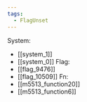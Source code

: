 ```yaml
---
tags:
  - FlagUnset
---
```

System:
- [[system_1]]
- [[system_0]]
Flag:
- [[flag_9476]]
- [[flag_10509]]
Fn:
- [[m5513_function20]]
- [[m5513_function6]]
